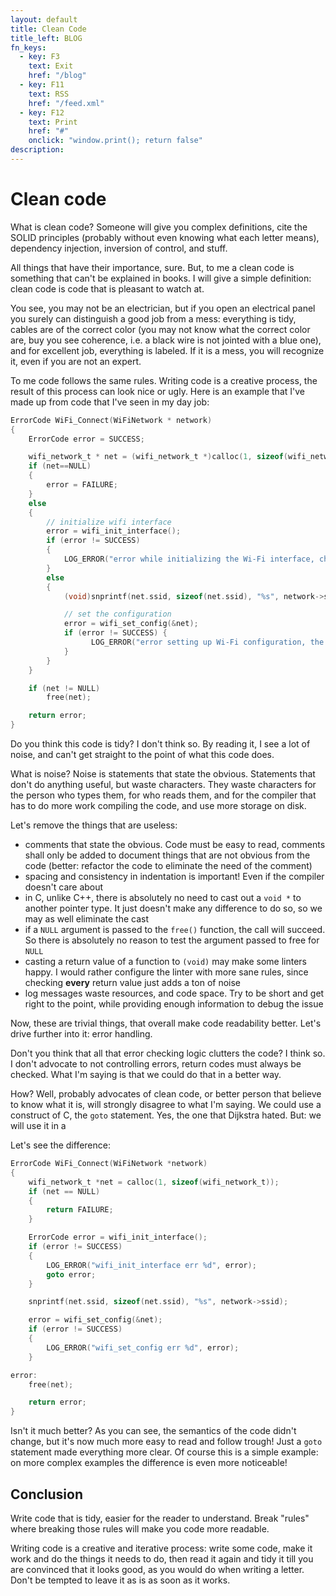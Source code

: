 ```yaml
---
layout: default
title: Clean Code
title_left: BLOG
fn_keys:
  - key: F3
    text: Exit
    href: "/blog"
  - key: F11
    text: RSS
    href: "/feed.xml"
  - key: F12
    text: Print
    href: "#"
    onclick: "window.print(); return false"
description:
---
```


# Clean code

What is clean code? Someone will give you complex definitions, cite the SOLID principles (probably without even knowing what each letter means), dependency injection, inversion of control, and stuff.

All things that have their importance, sure. But, to me a clean code is something that can't be explained in books. I will give a simple definition: clean code is code that is pleasant to watch at.

You see, you may not be an electrician, but if you open an electrical panel you surely can distinguish a good job from a mess: everything is tidy, cables are of the correct color (you may not know what the correct color are, buy you see coherence, i.e. a black wire is not jointed with a blue one), and for excellent job, everything is labeled. If it is a mess, you will recognize it, even if you are not an expert.

To me code follows the same rules. Writing code is a creative process, the result of this process can look nice or ugly. Here is an example that I've made up from code that I've seen in my day job:

```c
ErrorCode WiFi_Connect(WiFiNetwork * network)
{
    ErrorCode error = SUCCESS;

    wifi_network_t * net = (wifi_network_t *)calloc(1, sizeof(wifi_network_t));
    if (net==NULL)
    {
        error = FAILURE;
    }
    else
    {
        // initialize wifi interface
        error = wifi_init_interface();
        if (error != SUCCESS)
        {
            LOG_ERROR("error while initializing the Wi-Fi interface, check the state of the MCU");
        }
        else
        {
            (void)snprintf(net.ssid, sizeof(net.ssid), "%s", network->ssid);

            // set the configuration
            error = wifi_set_config(&net);
            if (error != SUCCESS) {
                  LOG_ERROR("error setting up Wi-Fi configuration, the error code is %d", error);
            }
        }
    }

    if (net != NULL)
        free(net);

    return error;
}
```

Do you think this code is tidy? I don't think so. By reading it, I see a lot of noise, and can't
get straight to the point of what this code does.

What is noise? Noise is statements that state the obvious. Statements that don't do anything useful,
but waste characters. They waste characters for the person who types them, for who reads them, and
for the compiler that has to do more work compiling the code, and use more storage on disk.

Let's remove the things that are useless:

- comments that state the obvious. Code must be easy to read, comments shall only be added to document things that are not obvious from the code (better: refactor the code to eliminate the need of the comment)
- spacing and consistency in indentation is important! Even if the compiler doesn't care about
- in C, unlike C++, there is absolutely no need to cast out a `void *` to another pointer type. It just doesn't make any difference to do so, so we may as well eliminate the cast
- if a `NULL` argument is passed to the `free()` function, the call will succeed. So there is absolutely no reason to test the argument passed to free for `NULL`
- casting a return value of a function to `(void)` may make some linters happy. I would rather configure the linter with more sane rules, since checking **every** return value just adds a ton of noise
- log messages waste resources, and code space. Try to be short and get right to the point, while providing enough information to debug the issue

Now, these are trivial things, that overall make code readability better. Let's drive further into it: error handling.

Don't you think that all that error checking logic clutters the code? I think so. I don't advocate to not controlling errors, return codes must always be checked. What I'm saying is that we could do that in a better way.

How? Well, probably advocates of clean code, or better person that believe to know what it is, will strongly disagree to what I'm saying. We could use a construct of C, the `goto` statement. Yes, the one that Dijkstra hated. But: we will use it in a

Let's see the difference:

```c
ErrorCode WiFi_Connect(WiFiNetwork *network)
{
    wifi_network_t *net = calloc(1, sizeof(wifi_network_t));
    if (net == NULL)
    {
        return FAILURE;
    }

    ErrorCode error = wifi_init_interface();
    if (error != SUCCESS)
    {
        LOG_ERROR("wifi_init_interface err %d", error);
        goto error;
    }

    snprintf(net.ssid, sizeof(net.ssid), "%s", network->ssid);

    error = wifi_set_config(&net);
    if (error != SUCCESS)
    {
        LOG_ERROR("wifi_set_config err %d", error);
    }

error:
    free(net);

    return error;
}
```

Isn't it much better? As you can see, the semantics of the code didn't change, but it's now much more easy to read and follow trough! Just a `goto` statement made everything more clear. Of course this is a simple example: on more complex examples the difference is even more noticeable!

## Conclusion

Write code that is tidy, easier for the reader to understand. Break "rules" where breaking those rules will make you code more readable.

Writing code is a creative and iterative process: write some code, make it work and do the things it needs to do, then read it again and tidy it till you are convinced that it looks good, as you would do when writing a letter. Don't be tempted to leave it as is as soon as it works.
